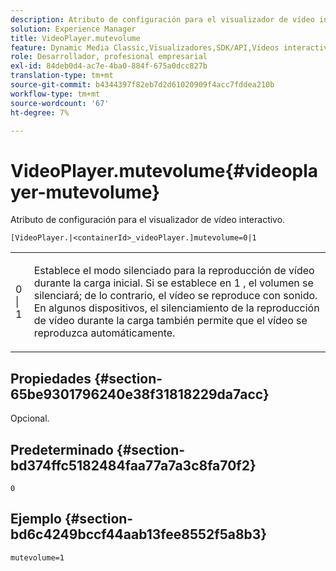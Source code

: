 ```yaml
---
description: Atributo de configuración para el visualizador de vídeo interactivo.
solution: Experience Manager
title: VideoPlayer.mutevolume
feature: Dynamic Media Classic,Visualizadores,SDK/API,Vídeos interactivos
role: Desarrollador, profesional empresarial
exl-id: 84deb0d4-ac7e-4ba0-884f-675a0dcc827b
translation-type: tm+mt
source-git-commit: b4344397f82eb7d2d61020909f4acc7fddea210b
workflow-type: tm+mt
source-wordcount: '67'
ht-degree: 7%

---
```


# VideoPlayer.mutevolume{#videoplayer-mutevolume}

Atributo de configuración para el visualizador de vídeo interactivo.

`[VideoPlayer.|<containerId>_videoPlayer.]mutevolume=0|1`

<table id="table_2A4F898BBF88417DB0834B7F78637F5D"> 
 <tbody> 
  <tr> 
   <td colname="col1"> <p> <span class="codeph"> 0 | 1 </span> </p> </td> 
   <td colname="col2"> <p> Establece el modo silenciado para la reproducción de vídeo durante la carga inicial. Si se establece en <span class="codeph"> 1 </span>, el volumen se silenciará; de lo contrario, el vídeo se reproduce con sonido. En algunos dispositivos, el silenciamiento de la reproducción de vídeo durante la carga también permite que el vídeo se reproduzca automáticamente. </p> </td> 
  </tr> 
 </tbody> 
</table>

## Propiedades {#section-65be9301796240e38f31818229da7acc}

Opcional.

## Predeterminado {#section-bd374ffc5182484faa77a7a3c8fa70f2}

`0`

## Ejemplo {#section-bd6c4249bccf44aab13fee8552f5a8b3}

`mutevolume=1`

